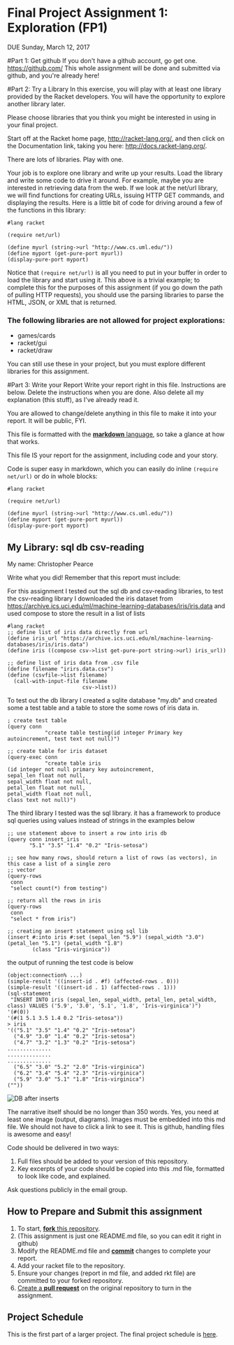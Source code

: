 # Final Project Assignment 1: Exploration (FP1)
DUE Sunday, March 12, 2017

#Part 1: Get github
If you don't have a github account, go get one. https://github.com/
This whole assignment will be done and submitted via github, and you're already here!
 
#Part 2: Try a Library
In this exercise, you will play with at least one library provided by the Racket developers. You will have the opportunity to explore another library later.

Please choose libraries that you think you might be interested in using in your final project.

Start off at the Racket home page, http://racket-lang.org/, and then click on the Documentation link, taking you here: http://docs.racket-lang.org/.
 
There are lots of libraries. Play with one.
 
Your job is to explore one library and write up your results. Load the library and write some code to drive it around.
For example, maybe you are interested in retrieving data from the web. If we look at the net/url library, we will find functions for creating URLs, issuing HTTP GET commands, and displaying the results. Here is a little bit of code for driving around a few of the functions in this library:
```racket
#lang racket

(require net/url)

(define myurl (string->url "http://www.cs.uml.edu/"))
(define myport (get-pure-port myurl))
(display-pure-port myport)
```
Notice that `(require net/url)` is all you need to put in your buffer in order to load the library and start using it.
This above is a trivial example; to complete this for the purposes of this assignment (if you go down the path of pulling HTTP requests), you should use the parsing libraries to parse the HTML, JSON, or XML that is returned.

### The following libraries are not allowed for project explorations:
* games/cards
* racket/gui
* racket/draw 

You can still use these in your project, but you must explore different libraries for this assignment.

#Part 3: Write your Report
Write your report right in this file. Instructions are below. Delete the instructions when you are done. Also delete all my explanation (this stuff), as I've already read it.

You are allowed to change/delete anything in this file to make it into your report. It will be public, FYI.

This file is formatted with the [**markdown** language][markdown], so take a glance at how that works.

This file IS your report for the assignment, including code and your story.

Code is super easy in markdown, which you can easily do inline `(require net/url)` or do in whole blocks:
```
#lang racket

(require net/url)

(define myurl (string->url "http://www.cs.uml.edu/"))
(define myport (get-pure-port myurl))
(display-pure-port myport)
```

## My Library: sql db csv-reading
My name: Christopher Pearce

Write what you did!
Remember that this report must include:

For this assignment I tested out the sql db and csv-reading libraries, to test the csv-reading library I downloaded
the iris dataset from https://archive.ics.uci.edu/ml/machine-learning-databases/iris/iris.data and used compose to
store the result in a list of lists

```
#lang racket 
;; define list of iris data directly from url
(define iris_url "https://archive.ics.uci.edu/ml/machine-learning-databases/iris/iris.data")
(define iris ((compose csv->list get-pure-port string->url) iris_url))

;; define list of iris data from .csv file
(define filename "irirs.data.csv")
(define (csvfile->list filename)
  (call-with-input-file filename
                        csv->list))
```

To test out the db library I created a sqlite database "my.db" and created some a test table and a table to store the some rows of iris data in.

```
; create test table 
(query conn
            "create table testing(id integer Primary key autoincrement, test text not null)")
 
;; create table for iris dataset 
(query-exec conn
            "create table iris
(id integer not null primary key autoincrement,
sepal_len float not null,
sepal_width float not null,
petal_len float not null,
petal_width float not null,
class text not null)")
```

The third library I tested was the sql library. it has a framework to produce sql queries using values instead of strings in the examples below
```
;; use statement above to insert a row into iris db
(query conn insert_iris
       "5.1" "3.5" "1.4" "0.2" "Iris-setosa")
       
;; see how many rows, should return a list of rows (as vectors), in this case a list of a single zero
;; vector
(query-rows
 conn
 "select count(*) from testing")

;; return all the rows in iris 
(query-rows
 conn
 "select * from iris")

;; creating an insert statement using sql lib
(insert #:into iris #:set (sepal_len "5.9") (sepal_width "3.0") (petal_len "5.1") (petal_width "1.8")
        (class "Iris-virginica"))
```
the output of running the test code is below 
```
(object:connection% ...)
(simple-result '((insert-id . #f) (affected-rows . 0)))
(simple-result '((insert-id . 1) (affected-rows . 1)))
(sql-statement
 "INSERT INTO iris (sepal_len, sepal_width, petal_len, petal_width, class) VALUES ('5.9', '3.0', '5.1', '1.8', 'Iris-virginica')")
'(#(0))
'(#(1 5.1 3.5 1.4 0.2 "Iris-setosa"))
> iris
'(("5.1" "3.5" "1.4" "0.2" "Iris-setosa")
  ("4.9" "3.0" "1.4" "0.2" "Iris-setosa")
  ("4.7" "3.2" "1.3" "0.2" "Iris-setosa")
..............
..............
..............
  ("6.5" "3.0" "5.2" "2.0" "Iris-virginica")
  ("6.2" "3.4" "5.4" "2.3" "Iris-virginica")
  ("5.9" "3.0" "5.1" "1.8" "Iris-virginica")
(""))
```

![DB after inserts](FP1/sample.PNG)


The narrative itself should be no longer than 350 words. Yes, you need at least one image (output, diagrams). Images must be embedded into this md file. We should not have to click a link to see it. This is github, handling files is awesome and easy!

Code should be delivered in two ways:

1. Full files should be added to your version of this repository.
1. Key excerpts of your code should be copied into this .md file, formatted to look like code, and explained.

Ask questions publicly in the email group.

## How to Prepare and Submit this assignment

1. To start, [**fork** this repository][forking]. 
  2. (This assignment is just one README.md file, so you can edit it right in github)
1. Modify the README.md file and [**commit**][ref-commit] changes to complete your report.
1. Add your racket file to the repository. 
1. Ensure your changes (report in md file, and added rkt file) are committed to your forked repository.
1. [Create a **pull request**][pull-request] on the original repository to turn in the assignment.

## Project Schedule
This is the first part of a larger project. The final project schedule is [here][schedule].

<!-- Links -->
[schedule]: https://github.com/oplS17projects/FP-Schedule
[markdown]: https://help.github.com/articles/markdown-basics/
[forking]: https://guides.github.com/activities/forking/
[ref-clone]: http://gitref.org/creating/#clone
[ref-commit]: http://gitref.org/basic/#commit
[ref-push]: http://gitref.org/remotes/#push
[pull-request]: https://help.github.com/articles/creating-a-pull-request

